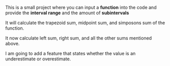 This is a small project where you can input a **function** into the code and provide the **interval range** and the amount of **subintervals** 

It will calculate the trapezoid sum, midpoint sum, and simposons sum of the function.


It now calculate left sum, right sum, and all the other sums mentioned above.

I am going to add a feature that states whether the value is an underestimate or overestimate.

